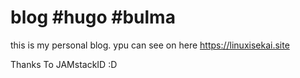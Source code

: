   # blog #hugo #bulma
this is my personal blog. ypu can see on here https://linuxisekai.site

Thanks To JAMstackID :D
